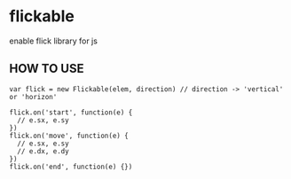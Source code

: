 # flickable
enable flick library for js



## HOW TO USE
```
var flick = new Flickable(elem, direction) // direction -> 'vertical' or 'horizon'

flick.on('start', function(e) {
  // e.sx, e.sy
})
flick.on('move', function(e) {
  // e.sx, e.sy
  // e.dx, e.dy
})
flick.on('end', function(e) {})

```